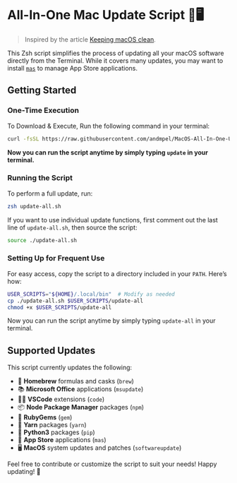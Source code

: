 # All-In-One Mac Update Script 🍎🖥️

> Inspired by the article
[Keeping macOS clean](https://waxzce.medium.com/keeping-macos-clean-this-is-my-osx-brew-update-cli-command-6c8f12dc1731).

This Zsh script simplifies the process of updating all your macOS software directly from the Terminal. While it covers many updates, you may want to install [`mas`](https://github.com/mas-cli/mas) to manage App Store applications.

## Getting Started

### One-Time Execution

To Download & Execute, Run the following command in your terminal:

```sh
curl -fsSL https://raw.githubusercontent.com/andmpel/MacOS-All-In-One-Update-Script/HEAD/install.sh | zsh
```

**Now you can run the script anytime by simply typing `update` in your terminal.**

### Running the Script

To perform a full update, run:

```sh
zsh update-all.sh
```

If you want to use individual update functions, first comment out the last line of `update-all.sh`, then source the script:

```sh
source ./update-all.sh
```

### Setting Up for Frequent Use

For easy access, copy the script to a directory included in your `PATH`. Here’s how:

```sh
USER_SCRIPTS="${HOME}/.local/bin"  # Modify as needed
cp ./update-all.sh $USER_SCRIPTS/update-all
chmod +x $USER_SCRIPTS/update-all
```

Now you can run the script anytime by simply typing `update-all` in your terminal.

## Supported Updates

This script currently updates the following:

- 🍺 **Homebrew** formulas and casks (`brew`)
- 📚 **Microsoft Office** applications (`msupdate`)
- 🧑‍💻 **VSCode** extensions (`code`)
- 📦 **Node Package Manager** packages (`npm`)
- 💎 **RubyGems** (`gem`)
- 🧶 **Yarn** packages (`yarn`)
- 🐍 **Python3** packages (`pip`)
- 🔵 **App Store** applications (`mas`)
- 🖥  **MacOS** system updates and patches (`softwareupdate`)

Feel free to contribute or customize the script to suit your needs! Happy updating! 🎉